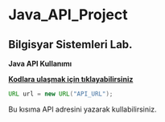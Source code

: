 # Java_API_Project
## Bilgisyar Sistemleri Lab.

**Java API Kullanımı**

**[Kodlara ulaşmak için tıklayabilirsiniz](src/api_baglanti.java)**
```java
URL url = new URL("API_URL");
```
Bu kısıma API adresini yazarak kullabilirsiniz.

